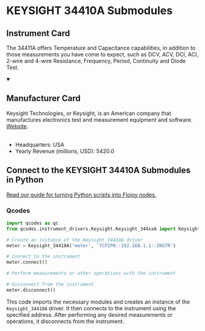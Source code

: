 
# KEYSIGHT 34410A Submodules

## Instrument Card

The 34411A offers Temperature and Capacitance capabilities, in addition to those measurements you have come to expect, such as DCV, ACV, DCI, ACI, 2-wire and 4-wire Resistance, Frequency, Period, Continuity and Diode Test.

<details open>
<summary><h2>Manufacturer Card</h2></summary>
Keysight Technologies, or Keysight, is an American company that manufactures electronics test and measurement equipment and software. <a href=https://www.keysight.com/us/en/home.html>Website</a>.
<br></br>
<ul>
  <li>Headquarters: USA</li>
  <li>Yearly Revenue (millions, USD): 5420.0</li>
</ul>
</details>

## Connect to the KEYSIGHT 34410A Submodules in Python

[Read our guide for turning Python scripts into Flojoy nodes.](https://docs.flojoy.ai/custom-nodes/creating-custom-node/)


### Qcodes

```python
import qcodes as qc
from qcodes.instrument_drivers.Keysight.Keysight_344xxA import Keysight_34410A

# Create an instance of the Keysight 34410A driver
meter = Keysight_34410A('meter', 'TCPIP0::192.168.1.1::INSTR')

# Connect to the instrument
meter.connect()

# Perform measurements or other operations with the instrument

# Disconnect from the instrument
meter.disconnect()
```

This code imports the necessary modules and creates an instance of the `Keysight_34410A` driver. It then connects to the instrument using the specified address. After performing any desired measurements or operations, it disconnects from the instrument.

